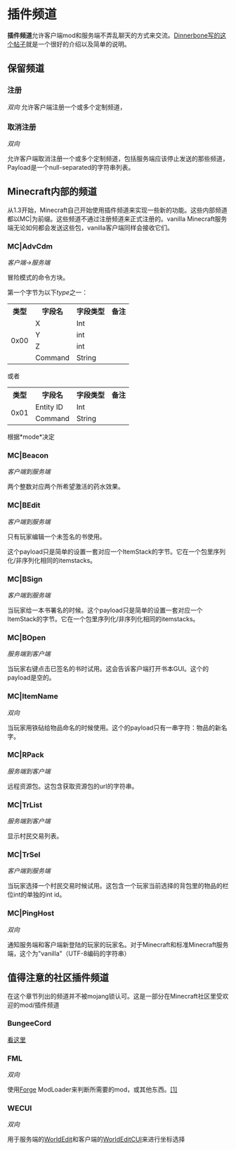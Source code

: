 # 插件频道


**插件频道**允许客户端mod和服务端不弄乱聊天的方式来交流。[Dinnerbone写的这个帖子](http://dinnerbone.com/blog/2012/01/13/minecraft-plugin-channels-messaging/)就是一个很好的介绍以及简单的说明。

## 保留频道

### 注册
*双向*
允许客户端注册一个或多个定制频道，

### 取消注册
*双向*

允许客户端取消注册一个或多个定制频道，包括服务端应该停止发送的那些频道，Payload是一个null-separated的字符串列表。

## Minecraft内部的频道

从1.3开始，Minecraft自己开始使用插件频道来实现一些新的功能。这些内部频道都以MC|为前缀。这些频道不通过注册频道来正式注册的。vanilla Minecraft服务端无论如何都会发送这些包，vanilla客户端同样会接收它们。

### MC|AdvCdm

*客户端->服务端*

冒险模式的命令方块。

第一个字节为以下*type*之一：

<table>
  <tr>
    <th>类型</th>
    <th>字段名</th>
    <th>字段类型</th>
    <th>备注</th>
  </tr>
  <tr>
    <td rowspan="4">0x00</td>
    <td>X</td>
    <td>Int</td>
    <td></td>
  </tr>
  <tr>
    <td>Y</td>
    <td>int</td>
    <td></td>
  </tr>
  <tr>
    <td>Z</td>
    <td>int</td>
    <td></td>
  </tr>
  <tr>
    <td>Command</td>
    <td>String</td>
    <td></td>
  </tr>
</table>

或者

<table>
  <tr>
    <th>类型</th>
    <th>字段名</th>
    <th>字段类型</th>
    <th>备注</th>
  </tr>
  <tr>
    <td rowspan="2">0x01</td>
    <td>Entity ID</td>
    <td>Int</td>
    <td></td>
  </tr>
  <tr>
    <td>Command</td>
    <td>String</td>
    <td></td>
  </tr>
</table>
根据*mode*决定

### MC|Beacon

*客户端到服务端*

两个整数对应两个所希望激活的药水效果。

### MC|BEdit

*客户端到服务端*

只有玩家编辑一个未签名的书使用。

这个payload只是简单的设置一套对应一个ItemStack的字节。它在一个包里序列化/非序列化相同的itemstacks。

### MC|BSign

*客户端到服务端*

当玩家给一本书署名的时候。这个payload只是简单的设置一套对应一个ItemStack的字节。它在一个包里序列化/非序列化相同的itemstacks。

### MC|BOpen

*服务端到客户端*

当玩家右键点击已签名的书时试用。这会告诉客户端打开书本GUI。这个的payload是空的。

### MC|ItemName

*双向*

当玩家用铁砧给物品命名的时候使用。这个的payload只有一串字符：物品的新名字。

### MC|RPack

*服务端到客户端*

远程资源包。这包含获取资源包的url的字符串。

### MC|TrList

*服务端到客户端*

显示村民交易列表。

### MC|TrSel

*客户端到服务端*

当玩家选择一个村民交易时候试用。这包含一个玩家当前选择的背包里的物品的栏位int的单独的int id。

### MC|PingHost

*双向*

通知服务端和客户端新登陆的玩家的玩家名。对于Minecraft和标准Minecraft服务端，这个为"vanilla"（UTF-8编码的字符串）

## 值得注意的社区插件频道

在这个章节列出的频道并不被mojang锁认可。这是一部分在Minecraft社区里受欢迎的mod/插件频道

### BungeeCord
[看这里](http://www.spigotmc.org/wiki/bukkit-bungee-plugin-messaging-channel/)

### FML

*双向*

使用[Forge](http://www.minecraftforge.net/forum/index.php) ModLoader来判断所需要的mod，或其他东西。[[1]](https://github.com/cpw/FML/blob/master/common/cpw/mods/fml/common/network/FMLNetworkHandler.java)

### WECUI

*双向*

用于服务端的[WorldEdit](http://www.enginehub.org/worldedit/)和客户端的[WorldEditCUI](http://www.minecraftforum.net/forums/mapping-and-modding/minecraft-mods/1292886-worldeditcui/)来进行坐标选择